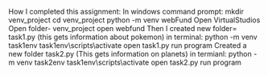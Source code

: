 How I completed this assignment:
In windows command prompt:
mkdir venv_project
cd venv_project
python -m venv webFund
Open VirtualStudios
Open folder- venv_project
open webfund
Then I created new folder= task1.py (this gets information about pokemon)
in terminal:
  python -m venv task1env
  task1env\scripts\activate
  open task1.py
  run program
Created a new folder task2.py (This gets information on planets)
in termianl:
    python -m venv task2env
  task1env\scripts\activate
  open task2.py
  run program
  
